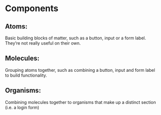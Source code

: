 # Components

## Atoms:

Basic building blocks of matter, such as a button, input or a form label. They’re not really useful on their own.

## Molecules:

Grouping atoms together, such as combining a button, input and form label to build functionality.

## Organisms:

Combining molecules together to organisms that make up a distinct section (i.e. a login form)